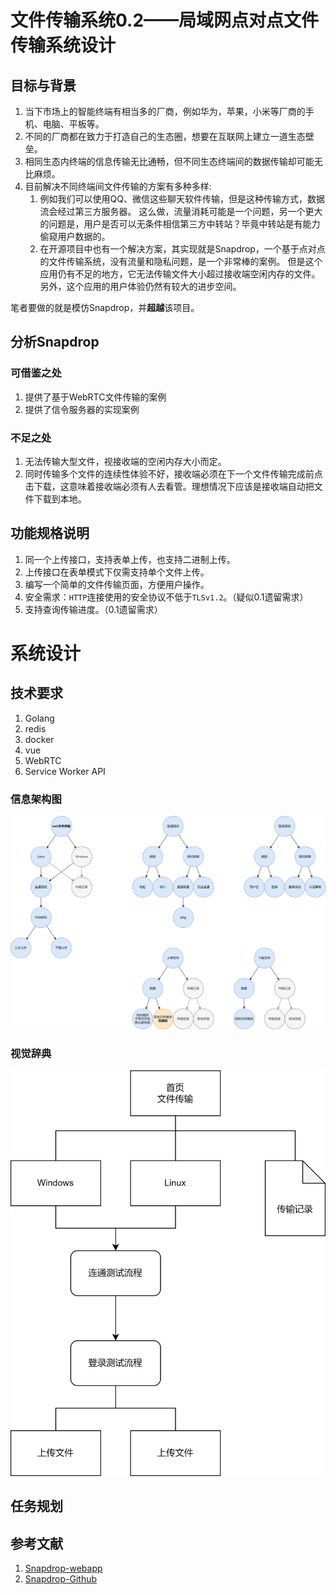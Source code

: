 # 文件传输系统0.2——局域网点对点文件传输系统设计

## 目标与背景

1. 当下市场上的智能终端有相当多的厂商，例如华为，苹果，小米等厂商的手机、电脑、平板等。
2. 不同的厂商都在致力于打造自己的生态圈，想要在互联网上建立一道生态壁垒。
3. 相同生态内终端的信息传输无比通畅，但不同生态终端间的数据传输却可能无比麻烦。
4. 目前解决不同终端间文件传输的方案有多种多样:
    1. 例如我们可以使用QQ、微信这些聊天软件传输，但是这种传输方式，数据流会经过第三方服务器。
       这么做，流量消耗可能是一个问题，另一个更大的问题是，用户是否可以无条件相信第三方中转站？毕竟中转站是有能力偷窥用户数据的。
    2. 在开源项目中也有一个解决方案，其实现就是Snapdrop，一个基于点对点的文件传输系统，没有流量和隐私问题，是一个非常棒的案例。
       但是这个应用仍有不足的地方，它无法传输文件大小超过接收端空闲内存的文件。另外，这个应用的用户体验仍然有较大的进步空间。

笔者要做的就是模仿Snapdrop，并**超越**该项目。

## 分析Snapdrop

### 可借鉴之处

1. 提供了基于WebRTC文件传输的案例
2. 提供了信令服务器的实现案例

### 不足之处

1. 无法传输大型文件，视接收端的空闲内存大小而定。
2. 同时传输多个文件的连续性体验不好，接收端必须在下一个文件传输完成前点击下载，这意味着接收端必须有人去看管。理想情况下应该是接收端自动把文件下载到本地。

## 功能规格说明

1. 同一个上传接口，支持表单上传，也支持二进制上传。
2. 上传接口在表单模式下仅需支持单个文件上传。
3. 编写一个简单的文件传输页面，方便用户操作。
4. 安全需求：`HTTP`连接使用的安全协议不低于`TLSv1.2`。（疑似0.1遗留需求）
5. 支持查询传输进度。（0.1遗留需求）

# 系统设计

## 技术要求

1. Golang
2. redis
3. docker
4. vue
5. WebRTC
6. Service Worker API

### 信息架构图

![信息架构图](docImg/information_architecture_diagram.png)

### 视觉辞典

![视觉辞典](docImg/visual_dictionary.png)

## 任务规划

## 参考文献

1. [Snapdrop-webapp](https://drop.ioiox.com/)
2. [Snapdrop-Github](https://github.com/RobinLinus/snapdrop)